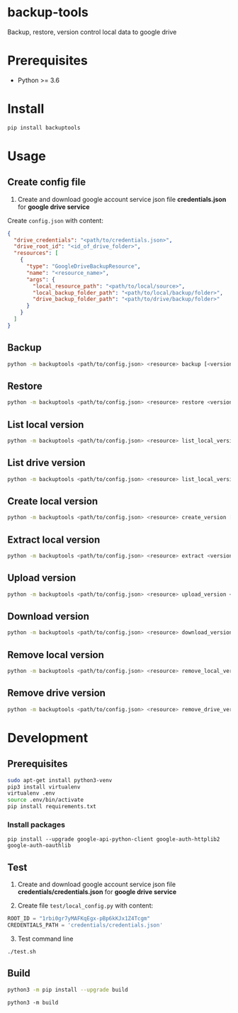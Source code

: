 # backup-tools

Backup, restore, version control local data to google drive

# Prerequisites

- Python >= 3.6

# Install

```bash
pip install backuptools
```

# Usage

## Create config file

1. Create and download google account service json file **credentials.json** for **google drive service**

Create `config.json` with content:

```json
{
  "drive_credentials": "<path/to/credentials.json>",
  "drive_root_id": "<id_of_drive_folder>",
  "resources": [
    {
      "type": "GoogleDriveBackupResource",
      "name": "<resource_name>",
      "args": {
        "local_resource_path": "<path/to/local/source>",
        "local_backup_folder_path": "<path/to/local/backup/folder>",
        "drive_backup_folder_path": "<path/to/drive/backup/folder>"
      }
    }
  ]
}
```

## Backup

```bash
python -m backuptools <path/to/config.json> <resource> backup [<version>]
```

## Restore

```bash
python -m backuptools <path/to/config.json> <resource> restore <version>
```

## List local version

```bash
python -m backuptools <path/to/config.json> <resource> list_local_version
```

## List drive version

```bash
python -m backuptools <path/to/config.json> <resource> list_local_version
```

## Create local version

```bash
python -m backuptools <path/to/config.json> <resource> create_version [<version>]
```

## Extract local version

```bash
python -m backuptools <path/to/config.json> <resource> extract <version>
```

## Upload version

```bash
python -m backuptools <path/to/config.json> <resource> upload_version <version>
```

## Download version

```bash
python -m backuptools <path/to/config.json> <resource> download_version <version>
```

## Remove local version

```bash
python -m backuptools <path/to/config.json> <resource> remove_local_version <version>
```

## Remove drive version

```bash
python -m backuptools <path/to/config.json> <resource> remove_drive_version <version>
```

# Development

## Prerequisites

```bash
sudo apt-get install python3-venv
pip3 install virtualenv
virtualenv .env
source .env/bin/activate
pip install requirements.txt
```

### Install packages

```
pip install --upgrade google-api-python-client google-auth-httplib2 google-auth-oauthlib
```

## Test

1. Create and download google account service json file **credentials/credentials.json** for **google drive service**

2. Create file `test/local_config.py` with content:

```python
ROOT_ID = "1rbi0gr7yMAFKqEgx-pBp6kKJx1Z4Tcgm"
CREDENTIALS_PATH = 'credentials/credentials.json'

```

3. Test command line

```
./test.sh
```

## Build

```bash
python3 -m pip install --upgrade build
```

```
python3 -m build
```
